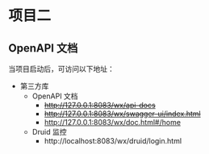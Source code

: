 # 项目二

## OpenAPI 文档

当项目启动后，可访问以下地址：
- 第三方库
  - OpenAPI 文档
    - ~~http://127.0.0.1:8083/wx/api-docs~~
    - ~~http://127.0.0.1:8083/wx/swagger-ui/index.html~~
    - http://127.0.0.1:8083/wx/doc.html#/home
  - Druid 监控
    - http://localhost:8083/wx/druid/login.html


